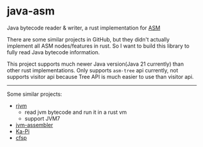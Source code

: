 # java-asm

Java bytecode reader & writer, a rust implementation for [ASM](https://gitlab.ow2.org/asm/asm)

There are some similar projects in GitHub, but they didn't actually implement all ASM nodes/features in rust. 
So I want to build this library to fully read Java bytecode information.

This project supports much newer Java version(Java 21 currently) than other rust implementations. Only supports 
`asm-tree` api currently, not supports visitor api because Tree API is much easier to use than visitor api.

---

Some similar projects:

- [rjvm](https://github.com/andreabergia/rjvm)
  - read jvm bytecode and run it in a rust vm
  - support JVM7
- [jvm-assembler](https://github.com/kenpratt/jvm-assembler)
- [Ka-Pi](https://github.com/ChAoSUnItY/Ka-Pi)
- [cfsp](https://github.com/ChAoSUnItY/cfsp)

